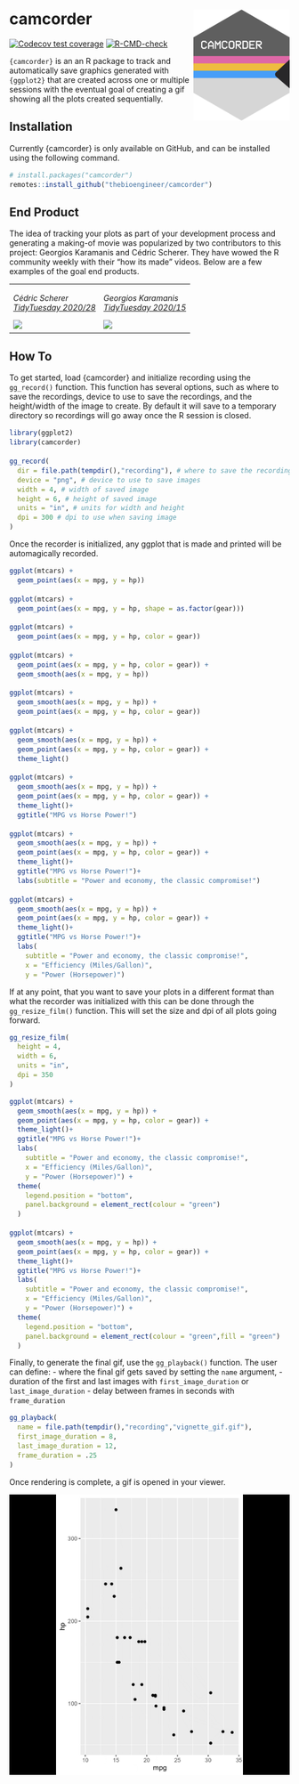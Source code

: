 
<!-- README.md is generated from README.Rmd. Please edit that file -->

# camcorder <img src='man/figures/logo.png' align="right" height="200" />

<!-- badges: start -->

[![Codecov test
coverage](https://codecov.io/gh/thebioengineer/camcorder/branch/main/graph/badge.svg)](https://app.codecov.io/gh/thebioengineer/camcorder?branch=main)
[![R-CMD-check](https://github.com/thebioengineer/camcorder/actions/workflows/R-CMD-check.yaml/badge.svg)](https://github.com/thebioengineer/camcorder/actions/workflows/R-CMD-check.yaml)
<!-- badges: end -->

`{camcorder}` is an an R package to track and automatically save
graphics generated with `{ggplot2}` that are created across one or
multiple sessions with the eventual goal of creating a gif showing all
the plots created sequentially.

## Installation

Currently {camcorder} is only available on GitHub, and can be installed
using the following command.

``` r
# install.packages("camcorder")
remotes::install_github("thebioengineer/camcorder")
```

## End Product

The idea of tracking your plots as part of your development process and
generating a making-of movie was popularized by two contributors to this
project: Georgios Karamanis and Cédric Scherer. They have wowed the R
community weekly with their “how its made” videos. Below are a few
examples of the goal end products.

<table>
<tr>
<td>
<p>
<i>Cédric
Scherer<br><a href = 'https://twitter.com/cedscherer/status/1281653392859820032'>TidyTuesday
2020/28</a></i>
</p>
<img src = "man/figures/cscherer_coffee_ratings.gif" height = "350">
</td>
<td>
<p>
<i>Georgios
Karamanis<br><a href = 'https://mobile.twitter.com/geokaramanis/status/1248147973206413312'>TidyTuesday
2020/15</a></i>
</p>
<img src = "man/figures/gkaramanis_tour_de_france.gif" height = "350">
</td>
</tr>
</table>

## How To

To get started, load {camcorder} and initialize recording using the
`gg_record()` function. This function has several options, such as where
to save the recordings, device to use to save the recordings, and the
height/width of the image to create. By default it will save to a
temporary directory so recordings will go away once the R session is
closed.

``` r
library(ggplot2)
library(camcorder)

gg_record(
  dir = file.path(tempdir(),"recording"), # where to save the recording
  device = "png", # device to use to save images
  width = 4, # width of saved image
  height = 6, # height of saved image
  units = "in", # units for width and height
  dpi = 300 # dpi to use when saving image
)
```

Once the recorder is initialized, any ggplot that is made and printed
will be automagically recorded.

``` r
ggplot(mtcars) +
  geom_point(aes(x = mpg, y = hp))

ggplot(mtcars) + 
  geom_point(aes(x = mpg, y = hp, shape = as.factor(gear)))

ggplot(mtcars) + 
  geom_point(aes(x = mpg, y = hp, color = gear))

ggplot(mtcars) +
  geom_point(aes(x = mpg, y = hp, color = gear)) +
  geom_smooth(aes(x = mpg, y = hp))

ggplot(mtcars) +
  geom_smooth(aes(x = mpg, y = hp)) +
  geom_point(aes(x = mpg, y = hp, color = gear))

ggplot(mtcars) + 
  geom_smooth(aes(x = mpg, y = hp)) +
  geom_point(aes(x = mpg, y = hp, color = gear)) +
  theme_light()

ggplot(mtcars) + 
  geom_smooth(aes(x = mpg, y = hp)) +
  geom_point(aes(x = mpg, y = hp, color = gear)) +
  theme_light()+
  ggtitle("MPG vs Horse Power!")

ggplot(mtcars) + 
  geom_smooth(aes(x = mpg, y = hp)) +
  geom_point(aes(x = mpg, y = hp, color = gear)) +
  theme_light()+
  ggtitle("MPG vs Horse Power!")+
  labs(subtitle = "Power and economy, the classic compromise!")

ggplot(mtcars) + 
  geom_smooth(aes(x = mpg, y = hp)) +
  geom_point(aes(x = mpg, y = hp, color = gear)) +
  theme_light()+
  ggtitle("MPG vs Horse Power!")+
  labs(
    subtitle = "Power and economy, the classic compromise!", 
    x = "Efficiency (Miles/Gallon)",
    y = "Power (Horsepower)")
```

If at any point, that you want to save your plots in a different format
than what the recorder was initialized with this can be done through the
`gg_resize_film()` function. This will set the size and dpi of all plots
going forward.

``` r
gg_resize_film(
  height = 4,
  width = 6,
  units = "in",
  dpi = 350
)
```

``` r
ggplot(mtcars) + 
  geom_smooth(aes(x = mpg, y = hp)) +
  geom_point(aes(x = mpg, y = hp, color = gear)) +
  theme_light()+
  ggtitle("MPG vs Horse Power!")+
  labs(
    subtitle = "Power and economy, the classic compromise!", 
    x = "Efficiency (Miles/Gallon)",
    y = "Power (Horsepower)") +
  theme(
    legend.position = "bottom",
    panel.background = element_rect(colour = "green")
  )

ggplot(mtcars) + 
  geom_smooth(aes(x = mpg, y = hp)) +
  geom_point(aes(x = mpg, y = hp, color = gear)) +
  theme_light()+
  ggtitle("MPG vs Horse Power!")+
  labs(
    subtitle = "Power and economy, the classic compromise!", 
    x = "Efficiency (Miles/Gallon)",
    y = "Power (Horsepower)") +
  theme(
    legend.position = "bottom",
    panel.background = element_rect(colour = "green",fill = "green")
  )
```

Finally, to generate the final gif, use the `gg_playback()` function.
The user can define: - where the final gif gets saved by setting the
`name` argument, - duration of the first and last images with
`first_image_duration` or `last_image_duration` - delay between frames
in seconds with `frame_duration`

``` r
gg_playback(
  name = file.path(tempdir(),"recording","vignette_gif.gif"),
  first_image_duration = 8,
  last_image_duration = 12,
  frame_duration = .25
)
```

Once rendering is complete, a gif is opened in your viewer.

![](vignettes/vignette_gif.gif)
